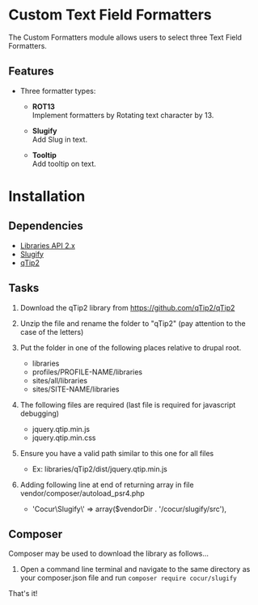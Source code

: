 Custom Text Field Formatters
=================

The Custom Formatters module allows users to select three Text Field Formatters.


Features
--------

* Three formatter types:
    * **ROT13**  
      Implement formatters by Rotating text character by 13.

    * **Slugify**  
      Add Slug in text.

    * **Tooltip**  
      Add tooltip on text.


Installation
============

Dependencies
------------

- [Libraries API 2.x](http://drupal.org/project/libraries)
- [Slugify](https://packagist.org/packages/cocur/slugify)
- [qTip2](https://github.com/qTip2/qTip2)

Tasks
-----

1. Download the qTip2 library from
https://github.com/qTip2/qTip2

2. Unzip the file and rename the folder to "qTip2" (pay attention to the
case of the letters)
3. Put the folder in one of the following places relative to drupal root.
    - libraries
    - profiles/PROFILE-NAME/libraries
    - sites/all/libraries
    - sites/SITE-NAME/libraries
4. The following files are required (last file is required for javascript
debugging)
    - jquery.qtip.min.js
    - jquery.qtip.min.css
5. Ensure you have a valid path similar to this one for all files
    - Ex: libraries/qTip2/dist/jquery.qtip.min.js

6. Adding following line at end of returning array in file vendor/composer/autoload_psr4.php
    - 'Cocur\\Slugify\\' => array($vendorDir . '/cocur/slugify/src'),


Composer
----------
Composer may be used to download the library as follows...

1. Open a command line terminal and navigate to the same directory as your
composer.json file and run
  `
    composer require cocur/slugify
  `

That's it!
